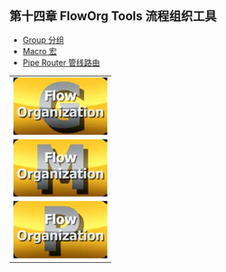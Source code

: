 ## 第十四章 FlowOrg Tools 流程组织工具

- [Group 分组](./Group.md) 
- [Macro 宏](./Macro.md) 
- [Pipe Router 管线路由](./Pipe%20Router.md) 

<table id="img">
  <tr>
    <td><img src="images/index_Group.jpg" alt="index_Group"></td>
  </tr>
  <tr>
    <td><img src="images/index_Macro.jpg" alt="index_Macro"></td>
  </tr>
  <tr>
    <td><img src="images/index_PipeRouter.jpg" alt="index_PipeRouter"></td>
  </tr>
</table>
